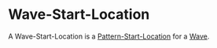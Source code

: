 # Wave-Start-Location

A Wave-Start-Location is a [Pattern-Start-Location](60158.md) for a [Wave](60156.md).
